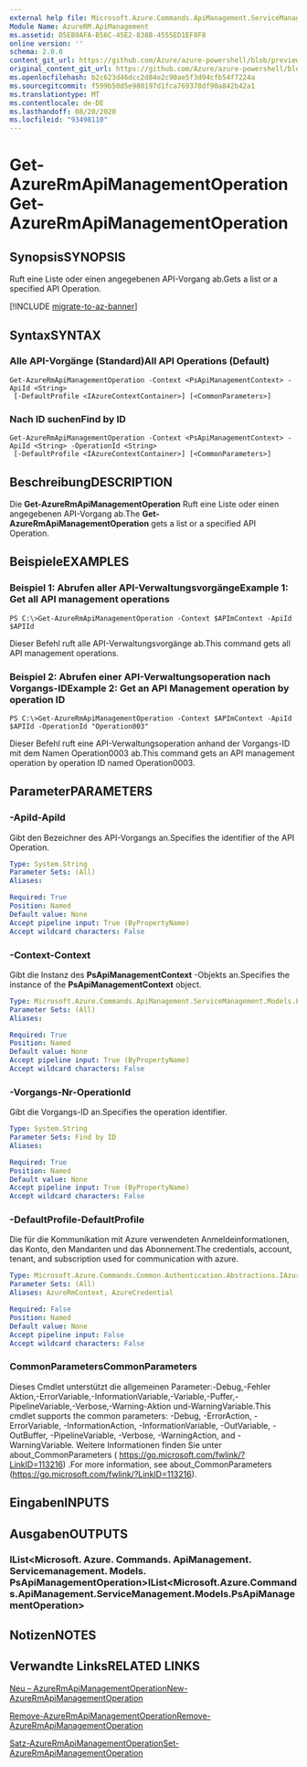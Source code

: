 ```yaml
---
external help file: Microsoft.Azure.Commands.ApiManagement.ServiceManagement.dll-Help.xml
Module Name: AzureRM.ApiManagement
ms.assetid: D5EB9AFA-B56C-45E2-838B-4555ED1EF8F8
online version: ''
schema: 2.0.0
content_git_url: https://github.com/Azure/azure-powershell/blob/preview/src/ResourceManager/ApiManagement/Commands.ApiManagement/help/Get-AzureRmApiManagementOperation.md
original_content_git_url: https://github.com/Azure/azure-powershell/blob/preview/src/ResourceManager/ApiManagement/Commands.ApiManagement/help/Get-AzureRmApiManagementOperation.md
ms.openlocfilehash: b2c623d46dcc2d84e2c90ae5f3d94cfb54f7224a
ms.sourcegitcommit: f599b50d5e980197d1fca769378df90a842b42a1
ms.translationtype: MT
ms.contentlocale: de-DE
ms.lasthandoff: 08/20/2020
ms.locfileid: "93498110"
---
```

# <span data-ttu-id="dbdd3-101">Get-AzureRmApiManagementOperation</span><span class="sxs-lookup"><span data-stu-id="dbdd3-101">Get-AzureRmApiManagementOperation</span></span>

## <span data-ttu-id="dbdd3-102">Synopsis</span><span class="sxs-lookup"><span data-stu-id="dbdd3-102">SYNOPSIS</span></span>
<span data-ttu-id="dbdd3-103">Ruft eine Liste oder einen angegebenen API-Vorgang ab.</span><span class="sxs-lookup"><span data-stu-id="dbdd3-103">Gets a list or a specified API Operation.</span></span>

[!INCLUDE [migrate-to-az-banner](../../includes/migrate-to-az-banner.md)]

## <span data-ttu-id="dbdd3-104">Syntax</span><span class="sxs-lookup"><span data-stu-id="dbdd3-104">SYNTAX</span></span>

### <span data-ttu-id="dbdd3-105">Alle API-Vorgänge (Standard)</span><span class="sxs-lookup"><span data-stu-id="dbdd3-105">All API Operations (Default)</span></span>
```
Get-AzureRmApiManagementOperation -Context <PsApiManagementContext> -ApiId <String>
 [-DefaultProfile <IAzureContextContainer>] [<CommonParameters>]
```

### <span data-ttu-id="dbdd3-106">Nach ID suchen</span><span class="sxs-lookup"><span data-stu-id="dbdd3-106">Find by ID</span></span>
```
Get-AzureRmApiManagementOperation -Context <PsApiManagementContext> -ApiId <String> -OperationId <String>
 [-DefaultProfile <IAzureContextContainer>] [<CommonParameters>]
```

## <span data-ttu-id="dbdd3-107">Beschreibung</span><span class="sxs-lookup"><span data-stu-id="dbdd3-107">DESCRIPTION</span></span>
<span data-ttu-id="dbdd3-108">Die **Get-AzureRmApiManagementOperation** Ruft eine Liste oder einen angegebenen API-Vorgang ab.</span><span class="sxs-lookup"><span data-stu-id="dbdd3-108">The **Get-AzureRmApiManagementOperation** gets a list or a specified API Operation.</span></span>

## <span data-ttu-id="dbdd3-109">Beispiele</span><span class="sxs-lookup"><span data-stu-id="dbdd3-109">EXAMPLES</span></span>

### <span data-ttu-id="dbdd3-110">Beispiel 1: Abrufen aller API-Verwaltungsvorgänge</span><span class="sxs-lookup"><span data-stu-id="dbdd3-110">Example 1: Get all API management operations</span></span>
```
PS C:\>Get-AzureRmApiManagementOperation -Context $APImContext -ApiId $APIId
```

<span data-ttu-id="dbdd3-111">Dieser Befehl ruft alle API-Verwaltungsvorgänge ab.</span><span class="sxs-lookup"><span data-stu-id="dbdd3-111">This command gets all API management operations.</span></span>

### <span data-ttu-id="dbdd3-112">Beispiel 2: Abrufen einer API-Verwaltungsoperation nach Vorgangs-ID</span><span class="sxs-lookup"><span data-stu-id="dbdd3-112">Example 2: Get an API Management operation by operation ID</span></span>
```
PS C:\>Get-AzureRmApiManagementOperation -Context $APImContext -ApiId $APIId -OperationId "Operation003"
```

<span data-ttu-id="dbdd3-113">Dieser Befehl ruft eine API-Verwaltungsoperation anhand der Vorgangs-ID mit dem Namen Operation0003 ab.</span><span class="sxs-lookup"><span data-stu-id="dbdd3-113">This command gets an API management operation by operation ID named Operation0003.</span></span>

## <span data-ttu-id="dbdd3-114">Parameter</span><span class="sxs-lookup"><span data-stu-id="dbdd3-114">PARAMETERS</span></span>

### <span data-ttu-id="dbdd3-115">-ApiId</span><span class="sxs-lookup"><span data-stu-id="dbdd3-115">-ApiId</span></span>
<span data-ttu-id="dbdd3-116">Gibt den Bezeichner des API-Vorgangs an.</span><span class="sxs-lookup"><span data-stu-id="dbdd3-116">Specifies the identifier of the API Operation.</span></span>

```yaml
Type: System.String
Parameter Sets: (All)
Aliases: 

Required: True
Position: Named
Default value: None
Accept pipeline input: True (ByPropertyName)
Accept wildcard characters: False
```

### <span data-ttu-id="dbdd3-117">-Context</span><span class="sxs-lookup"><span data-stu-id="dbdd3-117">-Context</span></span>
<span data-ttu-id="dbdd3-118">Gibt die Instanz des **PsApiManagementContext** -Objekts an.</span><span class="sxs-lookup"><span data-stu-id="dbdd3-118">Specifies the instance of the **PsApiManagementContext** object.</span></span>

```yaml
Type: Microsoft.Azure.Commands.ApiManagement.ServiceManagement.Models.PsApiManagementContext
Parameter Sets: (All)
Aliases: 

Required: True
Position: Named
Default value: None
Accept pipeline input: True (ByPropertyName)
Accept wildcard characters: False
```

### <span data-ttu-id="dbdd3-119">-Vorgangs-Nr</span><span class="sxs-lookup"><span data-stu-id="dbdd3-119">-OperationId</span></span>
<span data-ttu-id="dbdd3-120">Gibt die Vorgangs-ID an.</span><span class="sxs-lookup"><span data-stu-id="dbdd3-120">Specifies the operation identifier.</span></span>

```yaml
Type: System.String
Parameter Sets: Find by ID
Aliases: 

Required: True
Position: Named
Default value: None
Accept pipeline input: True (ByPropertyName)
Accept wildcard characters: False
```

### <span data-ttu-id="dbdd3-121">-DefaultProfile</span><span class="sxs-lookup"><span data-stu-id="dbdd3-121">-DefaultProfile</span></span>
<span data-ttu-id="dbdd3-122">Die für die Kommunikation mit Azure verwendeten Anmeldeinformationen, das Konto, den Mandanten und das Abonnement.</span><span class="sxs-lookup"><span data-stu-id="dbdd3-122">The credentials, account, tenant, and subscription used for communication with azure.</span></span>

```yaml
Type: Microsoft.Azure.Commands.Common.Authentication.Abstractions.IAzureContextContainer
Parameter Sets: (All)
Aliases: AzureRmContext, AzureCredential

Required: False
Position: Named
Default value: None
Accept pipeline input: False
Accept wildcard characters: False
```

### <span data-ttu-id="dbdd3-123">CommonParameters</span><span class="sxs-lookup"><span data-stu-id="dbdd3-123">CommonParameters</span></span>
<span data-ttu-id="dbdd3-124">Dieses Cmdlet unterstützt die allgemeinen Parameter:-Debug,-Fehler Aktion,-ErrorVariable,-InformationVariable,-Variable,-Puffer,-PipelineVariable,-Verbose,-Warning-Aktion und-WarningVariable.</span><span class="sxs-lookup"><span data-stu-id="dbdd3-124">This cmdlet supports the common parameters: -Debug, -ErrorAction, -ErrorVariable, -InformationAction, -InformationVariable, -OutVariable, -OutBuffer, -PipelineVariable, -Verbose, -WarningAction, and -WarningVariable.</span></span> <span data-ttu-id="dbdd3-125">Weitere Informationen finden Sie unter about_CommonParameters ( https://go.microsoft.com/fwlink/?LinkID=113216) .</span><span class="sxs-lookup"><span data-stu-id="dbdd3-125">For more information, see about_CommonParameters (https://go.microsoft.com/fwlink/?LinkID=113216).</span></span>

## <span data-ttu-id="dbdd3-126">Eingaben</span><span class="sxs-lookup"><span data-stu-id="dbdd3-126">INPUTS</span></span>

## <span data-ttu-id="dbdd3-127">Ausgaben</span><span class="sxs-lookup"><span data-stu-id="dbdd3-127">OUTPUTS</span></span>

### <span data-ttu-id="dbdd3-128">IList<Microsoft. Azure. Commands. ApiManagement. Servicemanagement. Models. PsApiManagementOperation></span><span class="sxs-lookup"><span data-stu-id="dbdd3-128">IList<Microsoft.Azure.Commands.ApiManagement.ServiceManagement.Models.PsApiManagementOperation></span></span>

## <span data-ttu-id="dbdd3-129">Notizen</span><span class="sxs-lookup"><span data-stu-id="dbdd3-129">NOTES</span></span>

## <span data-ttu-id="dbdd3-130">Verwandte Links</span><span class="sxs-lookup"><span data-stu-id="dbdd3-130">RELATED LINKS</span></span>

[<span data-ttu-id="dbdd3-131">Neu – AzureRmApiManagementOperation</span><span class="sxs-lookup"><span data-stu-id="dbdd3-131">New-AzureRmApiManagementOperation</span></span>](./New-AzureRmApiManagementOperation.md)

[<span data-ttu-id="dbdd3-132">Remove-AzureRmApiManagementOperation</span><span class="sxs-lookup"><span data-stu-id="dbdd3-132">Remove-AzureRmApiManagementOperation</span></span>](./Remove-AzureRmApiManagementOperation.md)

[<span data-ttu-id="dbdd3-133">Satz-AzureRmApiManagementOperation</span><span class="sxs-lookup"><span data-stu-id="dbdd3-133">Set-AzureRmApiManagementOperation</span></span>](./Set-AzureRmApiManagementOperation.md)


